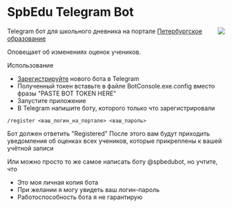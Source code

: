 # SpbEdu Telegram Bot
<a href="https://github.com/yar229/SpbEdu/releases/latest"><img src="https://mybadges.herokuapp.com/github/filewlogo/windows-logo-silhouette/%20%20%20%20%20%20%20%20Скачать SpbEduTelegramBot__version_.zip%20%20%20%20%20%20%20%20/yar229/SpbEdu.svg?colorA=abcdef&colorB=cccdce&style=social"  align="right"></a>
Telegram бот для школьного дневника на портале [Петербургское образование](https://petersburgedu.ru/)

Оповещает об изменениях оценок учеников.

Использование
* [Зарегистрируйте](https://core.telegram.org/bots#3-how-do-i-create-a-bot) нового бота в Telegram
* Полученный токен вставьте в файле BotConsole.exe.config вместо фразы "PASTE BOT TOKEN HERE"
* Запустите приложение
* В Telegram напишите боту, которого только что зарегистрировали 
```
/register <ваш_логин_на_портале> <ваш_пароль>
```
Бот должен ответить "Registered"
После этого вам будут приходить уведомления об оценках всех учеников, которые прикреплены к вашей учётной записи

Или можно просто то же самое написать боту @spbedubot, но учтите, что
* Это моя личная копия бота
* При желании я могу увидеть ваш логин-пароль
* Работоспособность бота я не гарантирую



